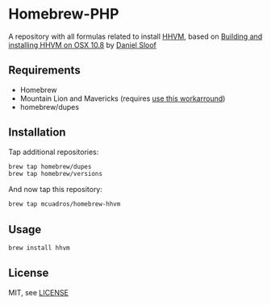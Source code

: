 # Homebrew-PHP

A repository with all formulas related to install [HHVM](http://www.hiphop-php.com/blog/), based on [Building and installing HHVM on OSX 10.8](https://github.com/facebook/hhvm/wiki/Building-and-installing-HHVM-on-OSX-10.8) by [Daniel Sloof](https://github.com/danslo)


Requirements
------------

* Homebrew
* Mountain Lion and Mavericks (requires [use this workarround](https://github.com/mxcl/homebrew/issues/23687#issuecomment-27339429))
* homebrew/dupes

Installation
------------

Tap additional repositories:

```sh
brew tap homebrew/dupes
brew tap homebrew/versions
```

And now tap this repository:

```sh
brew tap mcuadros/homebrew-hhvm
```

Usage
-----

```sh
brew install hhvm
```



License
-------

MIT, see [LICENSE](LICENSE)
